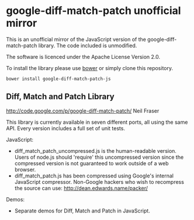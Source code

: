 # google-diff-match-patch unofficial mirror

This is an unofficial mirror of the JavaScript version of the google-diff-match-patch library. The code included is unmodified.

The software is licenced under the Apache License Version 2.0.

To install the library please use [bower](https://github.com/bower/bower) or simply clone this repository.

    bower install google-diff-match-patch-js

## Diff, Match and Patch Library

http://code.google.com/p/google-diff-match-patch/
Neil Fraser

This library is currently available in seven different ports, all using the same API.
Every version includes a full set of unit tests.

JavaScript:
* diff_match_patch_uncompressed.js is the human-readable version.
  Users of node.js should 'require' this uncompressed version since the
  compressed version is not guaranteed to work outside of a web browser.
* diff_match_patch.js has been compressed using Google's internal JavaScript compressor.
  Non-Google hackers who wish to recompress the source can use:
  http://dean.edwards.name/packer/

Demos:
* Separate demos for Diff, Match and Patch in JavaScript.

